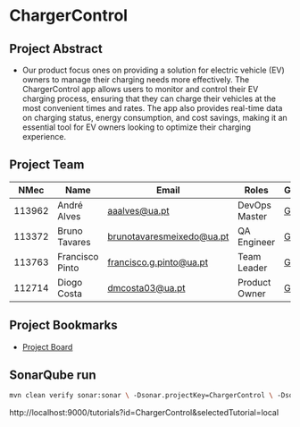 # ChargerControl

## Project Abstract
- Our product focus ones on providing a solution for electric vehicle (EV) owners to manage their charging needs more effectively. The ChargerControl app allows users to monitor and control their EV charging process, ensuring that they can charge their vehicles at the most convenient times and rates. The app also provides real-time data on charging status, energy consumption, and cost savings, making it an essential tool for EV owners looking to optimize their charging experience.


## Project Team
| NMec   | Name            | Email                    | Roles            | GitHub       |
|--------|------------------|-------------------------|------------------|--------------|
| 113962 | André Alves     | aaalves@ua.pt            | DevOps Master    | [GitHub](https://github.com/Xxerd) |
| 113372 | Bruno Tavares   | brunotavaresmeixedo@ua.pt| QA Engineer      | [GitHub](https://github.com/brunotavaresz) |
| 113763 | Francisco Pinto | francisco.g.pinto@ua.pt  | Team Leader      | [GitHub](https://github.com/MinolePato) |
| 112714 | Diogo Costa     | dmcosta03@ua.pt          | Product Owner    | [GitHub](https://github.com/costinha03) |

## Project Bookmarks
- [Project Board](https://21tqs2425.atlassian.net/jira/software/projects/SCRUM/boards/1)

## SonarQube run


 ```bash 
 mvn clean verify sonar:sonar \ -Dsonar.projectKey=ChargerControl \ -Dsonar.projectName='ChargerControl' \ -Dsonar.host.url=http://localhost:9000 \ -Dsonar.token=sqp_ab526bc3359b60d4955b8fd2d19812fa423f4d43
 ``` 

http://localhost:9000/tutorials?id=ChargerControl&selectedTutorial=local

